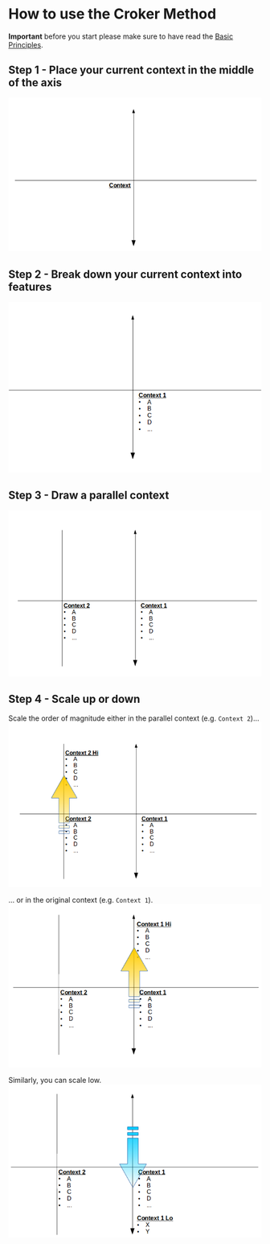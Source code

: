 # How to use the Croker Method

****Important**** before you start please make sure to have read the [Basic Principles](/principles/principles.md).

## Step 1 - Place your current context in the middle of the axis

![Draw the axis and place your current context in the middle][1]

## Step 2 - Break down your current context into features
![Break down your current context into features][2]

## Step 3 - Draw a parallel context
![Draw a parlalel context][3]

## Step 4 - Scale up or down

Scale the order of magnitude either in the parallel context (e.g. ``Context 2``)...
![Scale up or down - Either in the parallel context][4]

... or in the original context (e.g. ``Context 1``).
![Scale up or down - Or in the original context][5]

Similarly, you can scale low.
![Scale up or down - scaling low][6]

[1]:axis-1.png
[2]:axis-2-features.png
[3]:axis-3-parallel.png
[4]:axis-4-dimension.png
[5]:axis-5-dimension-2.png
[6]:axis-6-dimension-lo.png


